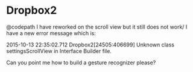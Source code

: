 # Dropbox2

@codepath 
I have reworked on the scroll view but it still does not work/ I have a new error message which is:

2015-10-13 22:35:02.712 Dropbox2[24505:406699] Unknown class settingsScrollView in Interface Builder file.



Can you point me how to build a gesture recognizer please?

